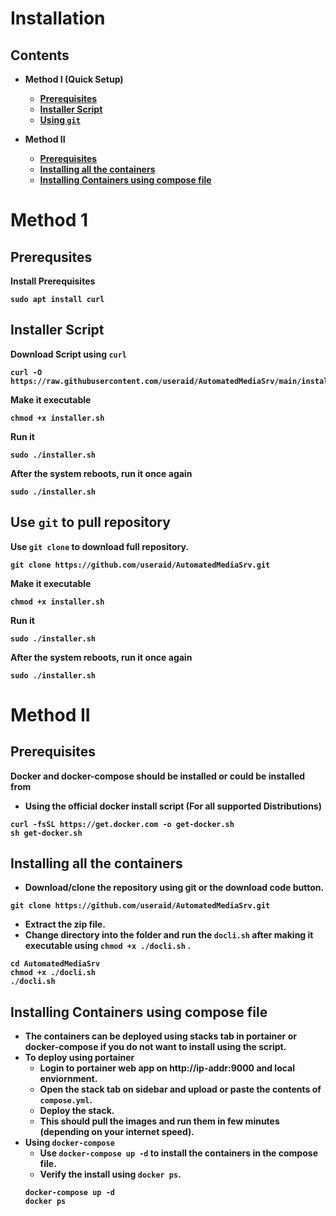 # Installation

## <b>Contents

- Method I (Quick Setup)

    - [Prerequisites](https://github.com/useraid/AutomatedMediaSrv/blob/main/docs/installation.md#prerequsites)
    - [Installer Script](https://github.com/useraid/AutomatedMediaSrv/blob/main/docs/installation.md#installer-script)
    - [Using `git`]()


- Method II

    - [Prerequisites](https://github.com/useraid/AutomatedMediaSrv/blob/main/docs/installation.md#prerequisites)
    - [Installing all the containers](https://github.com/useraid/AutomatedMediaSrv/blob/main/docs/installation.md#installing-all-the-containers)
    - [Installing Containers using compose file](https://github.com/useraid/AutomatedMediaSrv/blob/main/docs/installation.md#installing-containers-using-compose-file)

# Method 1

## Prerequsites

Install Prerequisites
```
sudo apt install curl
```
## Installer Script

Download Script using `curl` 
```
curl -O https://raw.githubusercontent.com/useraid/AutomatedMediaSrv/main/installer.sh
```
Make it executable 
```
chmod +x installer.sh
```
Run it
```
sudo ./installer.sh
```
After the system reboots, run it once again
```
sudo ./installer.sh
```
## Use `git` to pull repository

Use `git clone` to download full repository.
```
git clone https://github.com/useraid/AutomatedMediaSrv.git
```
Make it executable 
```
chmod +x installer.sh
```
Run it
```
sudo ./installer.sh
```
After the system reboots, run it once again
```
sudo ./installer.sh
```

# Method II

## Prerequisites

Docker and docker-compose should be installed or could be installed from 
- Using the official docker install script (For all supported Distributions)
```
curl -fsSL https://get.docker.com -o get-docker.sh
sh get-docker.sh
```


## Installing all the containers
- Download/clone the repository using git or the download code button.
```
git clone https://github.com/useraid/AutomatedMediaSrv.git
```
- Extract the zip file.
- Change directory into the folder and run the `docli.sh` after making it executable using `chmod +x ./docli.sh` .
```
cd AutomatedMediaSrv
chmod +x ./docli.sh
./docli.sh
```

##  Installing Containers using compose file

- The containers can be deployed using stacks tab in portainer or docker-compose if you do not want to install using the script.
- To deploy using portainer
    -  Login to portainer web app on http://ip-addr:9000 and local enviornment.
    - Open the stack tab on sidebar and upload or paste the contents of `compose.yml`.
    - Deploy the stack.
    - This should pull the images and run them in few minutes (depending on your internet speed).
- Using `docker-compose`
    - Use `docker-compose up -d` to install the containers in the compose file.
    - Verify the install using `docker ps`.
    ```
    docker-compose up -d
    docker ps
    ```